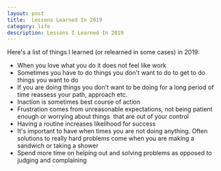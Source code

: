 ```yaml
---
layout: post
title:  Lessons Learned In 2019
category: life 
description: Lessons I Learned In 2019
---
```


Here\'s a list of things I learned (or relearned in some cases) in 2019:

- When you love what you do it does not feel like work
- Sometimes you have to do things you don\'t want to do to get to do things you want to do
- If you are doing things you don\'t want to be doing for a long period of time reassess your path, approach etc.
- Inaction is sometimes best course of action 
- Frustration comes from unreasonable expectations, not being patient enough or worrying about things  that are out of your control
- Having a routine increases likelihood for success
- It\'s important to have when times you are not doing anything. Often solutions to really hard problems come when you are making a sandwich or taking a shower
- Spend more time on helping out and solving problems as opposed to judging and complaining
